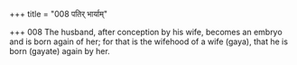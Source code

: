 +++
title = "008 पतिर् भार्याम्"

+++
008	The husband, after conception by his wife, becomes an embryo and is born again of her; for that is the wifehood of a wife (gaya), that he is born (gayate) again by her.